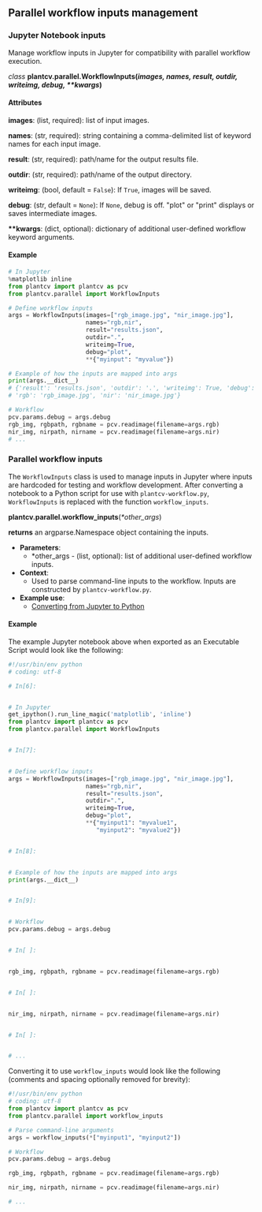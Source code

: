 ## Parallel workflow inputs management

### Jupyter Notebook inputs

Manage workflow inputs in Jupyter for compatibility with parallel workflow execution.

*class* **plantcv.parallel.WorkflowInputs(*images, names, result, outdir, writeimg, debug, \*\*kwargs*)**

#### Attributes

**images**: (list, required): list of input images.

**names**: (str, required): string containing a comma-delimited list of keyword names for each input image.

**result**: (str, required): path/name for the output results file.

**outdir**: (str, required): path/name of the output directory.

**writeimg**: (bool, default = `False`): If `True`, images will be saved.

**debug**: (str, default = `None`): If `None`, debug is off. "plot" or "print" displays or saves intermediate images.

**\*\*kwargs**: (dict, optional): dictionary of additional user-defined workflow keyword arguments.

#### Example

```python
# In Jupyter
%matplotlib inline
from plantcv import plantcv as pcv
from plantcv.parallel import WorkflowInputs

# Define workflow inputs
args = WorkflowInputs(images=["rgb_image.jpg", "nir_image.jpg"],
                      names="rgb,nir",
                      result="results.json",
                      outdir=".",
                      writeimg=True,
                      debug="plot",
                      **{"myinput": "myvalue"})

# Example of how the inputs are mapped into args
print(args.__dict__)
# {'result': 'results.json', 'outdir': '.', 'writeimg': True, 'debug': 'plot', 'myinput': 'myvalue',
# 'rgb': 'rgb_image.jpg', 'nir': 'nir_image.jpg'}

# Workflow
pcv.params.debug = args.debug
rgb_img, rgbpath, rgbname = pcv.readimage(filename=args.rgb)
nir_img, nirpath, nirname = pcv.readimage(filename=args.nir)
# ...

```

### Parallel workflow inputs

The `WorkflowInputs` class is used to manage inputs in Jupyter where inputs are hardcoded for testing and workflow
development. After converting a notebook to a Python script for use with `plantcv-workflow.py`, `WorkflowInputs` is replaced
with the function `workflow_inputs`.

**plantcv.parallel.workflow_inputs**(*\*other_args*)

**returns** an argparse.Namespace object containing the inputs.

* **Parameters**:
  * \*other_args - (list, optional): list of additional user-defined workflow inputs.
* **Context**:
    * Used to parse command-line inputs to the workflow. Inputs are constructed by `plantcv-workflow.py`.
* **Example use**:
    * [Converting from Jupyter to Python](jupyter.md)

#### Example

The example Jupyter notebook above when exported as an Executable Script would look like the following:

```python
#!/usr/bin/env python
# coding: utf-8

# In[6]:


# In Jupyter
get_ipython().run_line_magic('matplotlib', 'inline')
from plantcv import plantcv as pcv
from plantcv.parallel import WorkflowInputs


# In[7]:


# Define workflow inputs
args = WorkflowInputs(images=["rgb_image.jpg", "nir_image.jpg"],
                      names="rgb,nir",
                      result="results.json",
                      outdir=".",
                      writeimg=True,
                      debug="plot",
                      **{"myinput1": "myvalue1",
                         "myinput2": "myvalue2"})


# In[8]:


# Example of how the inputs are mapped into args
print(args.__dict__)


# In[9]:


# Workflow
pcv.params.debug = args.debug


# In[ ]:


rgb_img, rgbpath, rgbname = pcv.readimage(filename=args.rgb)


# In[ ]:


nir_img, nirpath, nirname = pcv.readimage(filename=args.nir)


# In[ ]:


# ...

```

Converting it to use `workflow_inputs` would look like the following (comments and spacing optionally removed for brevity):

```python
#!/usr/bin/env python
# coding: utf-8
from plantcv import plantcv as pcv
from plantcv.parallel import workflow_inputs

# Parse command-line arguments
args = workflow_inputs(*["myinput1", "myinput2"])

# Workflow
pcv.params.debug = args.debug

rgb_img, rgbpath, rgbname = pcv.readimage(filename=args.rgb)

nir_img, nirpath, nirname = pcv.readimage(filename=args.nir)

# ...
```
